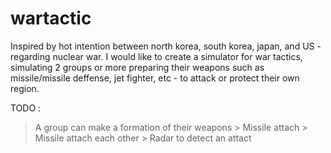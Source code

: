 # wartactic

Inspired by hot intention between north korea, south korea, japan, and US - regarding nuclear war. I would like to create a simulator for war tactics, simulating 2 groups or more preparing their weapons such as missile/missile deffense, jet fighter, etc - to attack or protect their own region.

TODO :
> A group can make a formation of their weapons
	> Missile attach
	> Missile attach each other 
	> Radar to detect an attact